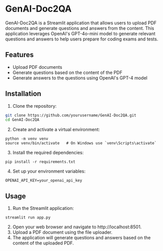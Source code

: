 # GenAI-Doc2QA

GenAI-Doc2QA is a Streamlit application that allows users to upload PDF documents and generate questions and answers from the content. This application leverages OpenAI's GPT-4o-mini model to generate relevant questions and answers to help users prepare for coding exams and tests.

## Features

- Upload PDF documents
- Generate questions based on the content of the PDF
- Generate answers to the questions using OpenAI's GPT-4 model

## Installation

1. Clone the repository:

```bash
git clone https://github.com/yourusername/GenAI-Doc2QA.git
cd GenAI-Doc2QA
```

2. Create and activate a virtual environment:
```
python -m venv venv
source venv/bin/activate   # On Windows use `venv\Scripts\activate`
```

3. Install the required dependencies:
```
pip install -r requirements.txt
```

4.  Set up your environment variables:
```
OPENAI_API_KEY=your_openai_api_key
```

## Usage
1.  Run the Streamlit application:
```
streamlit run app.py
```

2.  Open your web browser and navigate to http://localhost:8501.
3.  Upload a PDF document using the file uploader.
4.  The application will generate questions and answers based on the content of the uploaded PDF.

